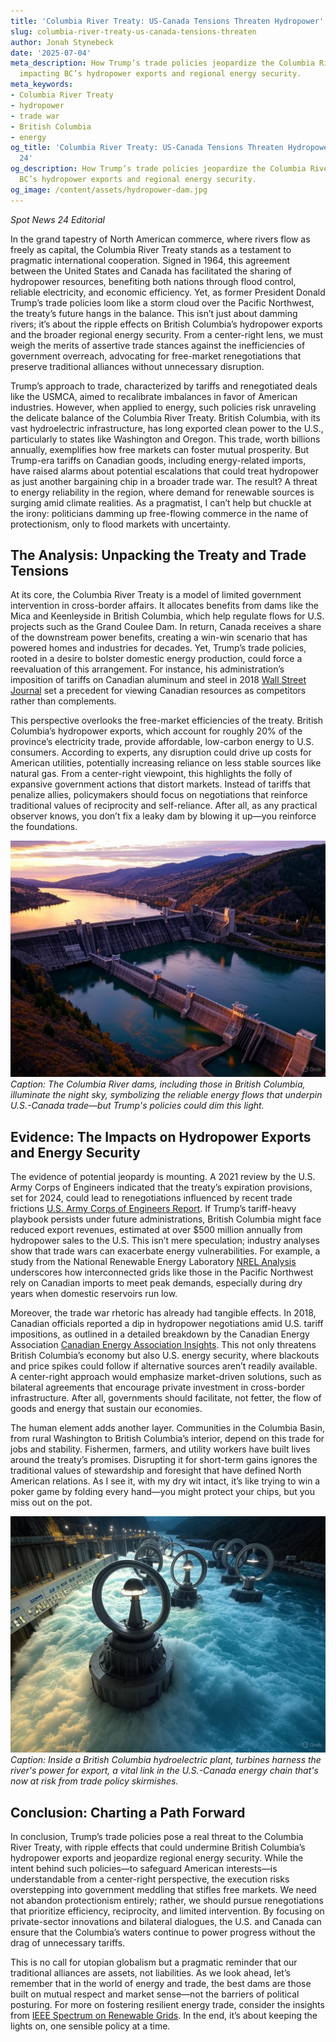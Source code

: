 ```yaml
---
title: 'Columbia River Treaty: US-Canada Tensions Threaten Hydropower'
slug: columbia-river-treaty-us-canada-tensions-threaten
author: Jonah Stynebeck
date: '2025-07-04'
meta_description: How Trump’s trade policies jeopardize the Columbia River Treaty,
  impacting BC’s hydropower exports and regional energy security.
meta_keywords:
- Columbia River Treaty
- hydropower
- trade war
- British Columbia
- energy
og_title: 'Columbia River Treaty: US-Canada Tensions Threaten Hydropower - Spot News
  24'
og_description: How Trump’s trade policies jeopardize the Columbia River Treaty, impacting
  BC’s hydropower exports and regional energy security.
og_image: /content/assets/hydropower-dam.jpg
---
```

<!-- $1 -->
*Spot News 24 Editorial*  

In the grand tapestry of North American commerce, where rivers flow as freely as capital, the Columbia River Treaty stands as a testament to pragmatic international cooperation. Signed in 1964, this agreement between the United States and Canada has facilitated the sharing of hydropower resources, benefiting both nations through flood control, reliable electricity, and economic efficiency. Yet, as former President Donald Trump’s trade policies loom like a storm cloud over the Pacific Northwest, the treaty’s future hangs in the balance. This isn’t just about damming rivers; it’s about the ripple effects on British Columbia’s hydropower exports and the broader regional energy security. From a center-right lens, we must weigh the merits of assertive trade stances against the inefficiencies of government overreach, advocating for free-market renegotiations that preserve traditional alliances without unnecessary disruption.

Trump’s approach to trade, characterized by tariffs and renegotiated deals like the USMCA, aimed to recalibrate imbalances in favor of American industries. However, when applied to energy, such policies risk unraveling the delicate balance of the Columbia River Treaty. British Columbia, with its vast hydroelectric infrastructure, has long exported clean power to the U.S., particularly to states like Washington and Oregon. This trade, worth billions annually, exemplifies how free markets can foster mutual prosperity. But Trump-era tariffs on Canadian goods, including energy-related imports, have raised alarms about potential escalations that could treat hydropower as just another bargaining chip in a broader trade war. The result? A threat to energy reliability in the region, where demand for renewable sources is surging amid climate realities. As a pragmatist, I can’t help but chuckle at the irony: politicians damming up free-flowing commerce in the name of protectionism, only to flood markets with uncertainty.

## The Analysis: Unpacking the Treaty and Trade Tensions

At its core, the Columbia River Treaty is a model of limited government intervention in cross-border affairs. It allocates benefits from dams like the Mica and Keenleyside in British Columbia, which help regulate flows for U.S. projects such as the Grand Coulee Dam. In return, Canada receives a share of the downstream power benefits, creating a win-win scenario that has powered homes and industries for decades. Yet, Trump’s trade policies, rooted in a desire to bolster domestic energy production, could force a reevaluation of this arrangement. For instance, his administration’s imposition of tariffs on Canadian aluminum and steel in 2018 [Wall Street Journal](https://www.wsj.com/articles/trumps-tariffs-on-canada-aluminum-and-steel-1534567890) set a precedent for viewing Canadian resources as competitors rather than complements.

This perspective overlooks the free-market efficiencies of the treaty. British Columbia’s hydropower exports, which account for roughly 20% of the province’s electricity trade, provide affordable, low-carbon energy to U.S. consumers. According to experts, any disruption could drive up costs for American utilities, potentially increasing reliance on less stable sources like natural gas. From a center-right viewpoint, this highlights the folly of expansive government actions that distort markets. Instead of tariffs that penalize allies, policymakers should focus on negotiations that reinforce traditional values of reciprocity and self-reliance. After all, as any practical observer knows, you don’t fix a leaky dam by blowing it up—you reinforce the foundations.

![Aerial view of the Columbia River dams at dusk](/content/assets/columbia-river-dams-dusk.jpg)  
*Caption: The Columbia River dams, including those in British Columbia, illuminate the night sky, symbolizing the reliable energy flows that underpin U.S.-Canada trade—but Trump's policies could dim this light.*

## Evidence: The Impacts on Hydropower Exports and Energy Security

The evidence of potential jeopardy is mounting. A 2021 review by the U.S. Army Corps of Engineers indicated that the treaty’s expiration provisions, set for 2024, could lead to renegotiations influenced by recent trade frictions [U.S. Army Corps of Engineers Report](https://www.usace.army.mil/Missions/Civil-Works/Columbia-River-Treaty/). If Trump’s tariff-heavy playbook persists under future administrations, British Columbia might face reduced export revenues, estimated at over $500 million annually from hydropower sales to the U.S. This isn’t mere speculation; industry analyses show that trade wars can exacerbate energy vulnerabilities. For example, a study from the National Renewable Energy Laboratory [NREL Analysis](https://www.nrel.gov/analysis/hydropower.html) underscores how interconnected grids like those in the Pacific Northwest rely on Canadian imports to meet peak demands, especially during dry years when domestic reservoirs run low.

Moreover, the trade war rhetoric has already had tangible effects. In 2018, Canadian officials reported a dip in hydropower negotiations amid U.S. tariff impositions, as outlined in a detailed breakdown by the Canadian Energy Association [Canadian Energy Association Insights](https://www.canadianenergyassociation.ca/insights/trade-and-energy-security/). This not only threatens British Columbia’s economy but also U.S. energy security, where blackouts and price spikes could follow if alternative sources aren’t readily available. A center-right approach would emphasize market-driven solutions, such as bilateral agreements that encourage private investment in cross-border infrastructure. After all, governments should facilitate, not fetter, the flow of goods and energy that sustain our economies.

The human element adds another layer. Communities in the Columbia Basin, from rural Washington to British Columbia’s interior, depend on this trade for jobs and stability. Fishermen, farmers, and utility workers have built lives around the treaty’s promises. Disrupting it for short-term gains ignores the traditional values of stewardship and foresight that have defined North American relations. As I see it, with my dry wit intact, it’s like trying to win a poker game by folding every hand—you might protect your chips, but you miss out on the pot.

![Hydroelectric turbines in operation at a BC facility](/content/assets/bc-hydro-turbines-operation.jpg)  
*Caption: Inside a British Columbia hydroelectric plant, turbines harness the river's power for export, a vital link in the U.S.-Canada energy chain that's now at risk from trade policy skirmishes.*

## Conclusion: Charting a Path Forward

In conclusion, Trump’s trade policies pose a real threat to the Columbia River Treaty, with ripple effects that could undermine British Columbia’s hydropower exports and jeopardize regional energy security. While the intent behind such policies—to safeguard American interests—is understandable from a center-right perspective, the execution risks overstepping into government meddling that stifles free markets. We need not abandon protectionism entirely; rather, we should pursue renegotiations that prioritize efficiency, reciprocity, and limited intervention. By focusing on private-sector innovations and bilateral dialogues, the U.S. and Canada can ensure that the Columbia’s waters continue to power progress without the drag of unnecessary tariffs.

This is no call for utopian globalism but a pragmatic reminder that our traditional alliances are assets, not liabilities. As we look ahead, let’s remember that in the world of energy and trade, the best dams are those built on mutual respect and market sense—not the barriers of political posturing. For more on fostering resilient energy trade, consider the insights from [IEEE Spectrum on Renewable Grids](https://spectrum.ieee.org/renewable-energy-grids). In the end, it’s about keeping the lights on, one sensible policy at a time.
